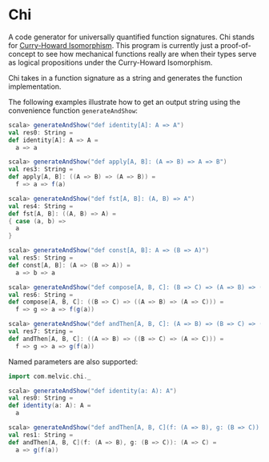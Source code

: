 # Chi
A code generator for universally quantified function signatures. Chi stands 
for [Curry-Howard Isomorphism](https://en.wikipedia.org/wiki/Curry%E2%80%93Howard_correspondence). 
This program is currently just a proof-of-concept to see how mechanical functions really
are when their types serve as logical propositions under the Curry-Howard Isomorphism.

Chi takes in a function signature as a string and generates the function implementation.

The following examples illustrate how to get an output string using the convenience function
`generateAndShow`:

```scala
scala> generateAndShow("def identity[A]: A => A")
val res0: String =
def identity[A]: A => A =
  a => a

scala> generateAndShow("def apply[A, B]: (A => B) => A => B")
val res3: String =
def apply[A, B]: ((A => B) => (A => B)) =
  f => a => f(a)

scala> generateAndShow("def fst[A, B]: (A, B) => A")
val res4: String =
def fst[A, B]: ((A, B) => A) =
{ case (a, b) =>
  a
}

scala> generateAndShow("def const[A, B]: A => (B => A)")
val res5: String =
def const[A, B]: (A => (B => A)) =
  a => b => a

scala> generateAndShow("def compose[A, B, C]: (B => C) => (A => B) => (A => C)")
val res6: String =
def compose[A, B, C]: ((B => C) => ((A => B) => (A => C))) =
  f => g => a => f(g(a))

scala> generateAndShow("def andThen[A, B, C]: (A => B) => (B => C) => (A => C)")
val res7: String =
def andThen[A, B, C]: ((A => B) => ((B => C) => (A => C))) =
  f => g => a => g(f(a))
```

Named parameters are also supported:

```scala
import com.melvic.chi._

scala> generateAndShow("def identity(a: A): A")
val res0: String =
def identity(a: A): A =
  a

scala> generateAndShow("def andThen[A, B, C](f: (A => B), g: (B => C)): A => C")
val res1: String =
def andThen[A, B, C](f: (A => B), g: (B => C)): (A => C) =
  a => g(f(a))

```